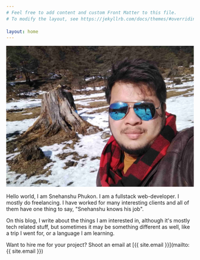 ```yaml
---
# Feel free to add content and custom Front Matter to this file.
# To modify the layout, see https://jekyllrb.com/docs/themes/#overriding-theme-defaults

layout: home
---
```


<!-- About -->
![Snehanshu Phukon](/assets/snehanshu-selfie-lachung.jpg)

Hello world, I am Snehanshu Phukon. I am a fullstack web-developer.
I mostly do freelancing. I have worked for many interesting clients and all
of them have one thing to say, "Snehanshu knows his job".

On this blog, I write about the things I am interested in, although it's mostly
tech related stuff, but sometimes it may be something different as well, like a trip
I went for, or a language I am learning.

Want to hire me for your project? Shoot an email at [{{ site.email }}](mailto:{{ site.email }})
<!-- About end -->
